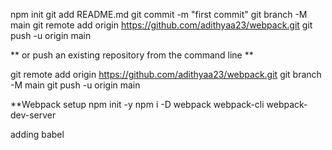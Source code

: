 npm init
git add README.md
git commit -m "first commit"
git branch -M main
git remote add origin https://github.com/adithyaa23/webpack.git
git push -u origin main

** or push an existing repository from the command line **

git remote add origin https://github.com/adithyaa23/webpack.git
git branch -M main
git push -u origin main

**Webpack setup
npm init -y
npm i -D webpack webpack-cli webpack-dev-server

adding babel

